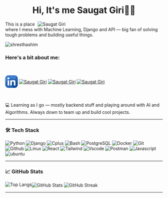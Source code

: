 
<h1 id="header" align="center">Hi, It's me Saugat Giri🧑‍💻 </h1>
<img width="400" 
 align = "right" src="https://media1.tenor.com/m/2nKSTDDekOgAAAAC/coding-kira.gif" alt="Saugat Giri" /> 
This is a place where I mess with Machine Learning, Django and API — big fan of solving tough problems and building useful things.<br>

<p align="left"> <img src="https://komarev.com/ghpvc/?username=saugat1070&label=Profile%20views&color=0e75b6&style=flat" alt="shresthashim" /> </p>
<h3 align="left">Here's a bit about me:</h3>

<br>
<p align="left">
<a href="https://www.linkedin.com/in/saugat-giri-a46299281/" target="blank"><img align="center" src="linkedin.png" alt="Saugat Giri" height="40" width="40" /></a>
<a href="https://www.instagram.com/saugat_giri0/" target="blank"><img align="center" src="https://raw.githubusercontent.com/rahuldkjain/github-profile-readme-generator/master/src/images/icons/Social/instagram.svg" alt="Saugat Giri" height="30" width="40" /></a>
<a href="https://www.hackerrank.com/profile/saugatgiri1070" target="blank"><img align="center" src="https://raw.githubusercontent.com/rahuldkjain/github-profile-readme-generator/master/src/images/icons/Social/hackerrank.svg" alt="Saugat Giri" height="30" width="40" /></a>
<a href="https://leetcode.com/u/saugat1070/" target="blank"><img align="center" src="https://raw.githubusercontent.com/rahuldkjain/github-profile-readme-generator/master/src/images/icons/Social/leet-code.svg" alt="Saugat Giri" height="30" width="40" /></a>
</p>
<br>
<p>
 💻 Learning as I go — mostly backend stuff and playing around with AI and Algorithms. Always down to team up and build cool projects.
 </p>
 
---

### 🛠️ Tech Stack

![Python](https://skillicons.dev/icons?i=python)
![Django](https://skillicons.dev/icons?i=django,nodejs,express)
![Cplus](https://skillicons.dev/icons?i=cpp,c)
![Bash](https://skillicons.dev/icons?i=bash)
![PostgreSQL](https://skillicons.dev/icons?i=postgres,redis,mongodb,mysql)
![Docker](https://skillicons.dev/icons?i=docker)
![Git](https://skillicons.dev/icons?i=git)
![Github](https://skillicons.dev/icons?i=github)
![Linux](https://skillicons.dev/icons?i=linux)
![React](https://skillicons.dev/icons?i=react)
![Tailwind](https://skillicons.dev/icons?i=html,css,tailwind,sass)
![Vscode](https://skillicons.dev/icons?i=vscode)
![Postman](https://skillicons.dev/icons?i=postman)
![Javascript](https://skillicons.dev/icons?i=javascript)
![ubuntu](https://skillicons.dev/icons?i=ubuntu,notion,pycharm,aws)

---

### 📈 GitHub Stats

  <img src="https://github-readme-stats.vercel.app/api/top-langs?username=saugat1070&show_icons=true&locale=en&layout=compact&theme=github_dark" alt="Top Langs" align="left"/>
 
  <img src="https://github-readme-stats.vercel.app/api?username=saugat1070&show_icons=true&theme=github_dark" alt="GitHub Stats" align="center"/>

  <img src="https://github-readme-streak-stats.herokuapp.com/?user=saugat1070&theme=github_dark" alt="GitHub Streak" align="center"/>
  
---


